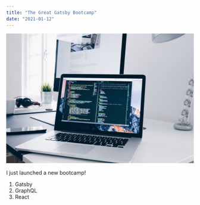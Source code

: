 ```yaml
---
title: "The Great Gatsby Bootcamp"
date: "2021-01-12"
---
```


![Gatsby image](./blogfeatimg1.jpg)

I just launched a new bootcamp!

1. Gatsby
2. GraphQL
3. React
